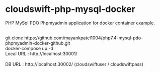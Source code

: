 # cloudswift-php-mysql-docker
PHP MySql PDO Phpmyadmin application for docker container example.


<br />
git clone https://github.com/mayankpatel1004/php7.4-mysql-pdo-phpmyadmin-docker-github.git
<br />
docker-compose up -d
<br />
Local URL : http://localhost:30001/<br /><br />
DB URL : http://localhost:30002/ (cloudswiftuser / cloudswiftpass)<br />
